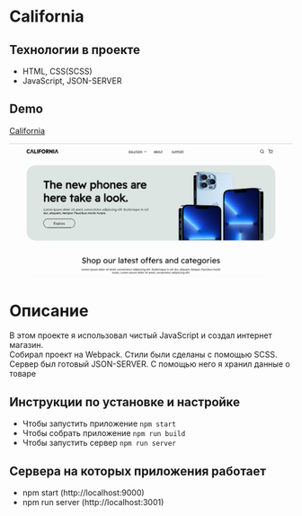 # California
## **Технологии в проекте**
+ HTML, CSS(SCSS)
+ JavaScript, JSON-SERVER

## Demo 

[California](https://drive.google.com/drive/folders/1rvYPfVLdDvf658oGNSABbNKtWp3lE209)

![Preview](https://github.com/amirkhan-web05/California/blob/master/src/assets/images/California.png?raw=true, "California")

<h1>Описание</h1>
<p>В этом проекте я использовал чистый JavaScript и создал интернет магазин. <br/>
Собирал проект на Webpack. Стили были сделаны с помощью SCSS. Сервер был готовый JSON-SERVER. С помощью него я хранил данные о товаре
</p>

## Инструкции по установке и настройке

+ Чтобы запустить приложение ``npm start``
+ Чтобы собрать приложение ``npm run build``
+ Чтобы запустить сервер ``npm run server``

## Сервера на которых приложения работает

+ npm start (http://localhost:9000)
+ npm run server (http://localhost:3001)
